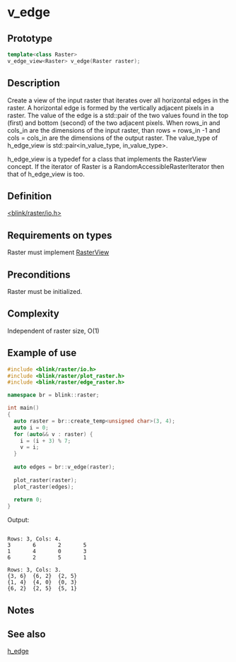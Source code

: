 # v_edge
## Prototype
```cpp
template<class Raster>
v_edge_view<Raster> v_edge(Raster raster);
```
## Description
Create a view of the input raster that iterates over all horizontal edges in the raster. A horizontal edge is formed by the vertically adjacent pixels in a raster. The value of the edge is a std::pair of the two values found in the top (first) and bottom (second) of the two adjacent pixels. When rows_in and cols_in are the dimensions of the input raster, than rows = rows_in -1 and cols = cols_in are the dimensions of the output raster. The value_type of h_edge_view is std::pair<in_value_type, in_value_type>.

h_edge_view<Raster> is a typedef for a class that implements the RasterView concept. If the iterator of Raster is a RandomAccessibleRasterIterator then that of h_edge_view<Raster> is too.

## Definition
[<blink/raster/io.h>](./../../include/blink/raster/edge_raster.h)

## Requirements on types
Raster must implement [RasterView](.\..\concepts\raster_view.md)

## Preconditions
Raster must be initialized.

## Complexity
Independent of raster size, O(1)

## Example of use
```cpp//example_v_edge.cpp
#include <blink/raster/io.h>
#include <blink/raster/plot_raster.h>
#include <blink/raster/edge_raster.h>

namespace br = blink::raster;

int main()
{
  auto raster = br::create_temp<unsigned char>(3, 4);
  auto i = 0;
  for (auto&& v : raster) {
    i = (i + 3) % 7;
    v = i;
  }
  
  auto edges = br::v_edge(raster);
 
  plot_raster(raster);
  plot_raster(edges);
  
  return 0;
}
```
Output:
```

Rows: 3, Cols: 4.
3       6       2       5
1       4       0       3
6       2       5       1

Rows: 3, Cols: 3.
{3, 6}  {6, 2}  {2, 5}
{1, 4}  {4, 0}  {0, 3}
{6, 2}  {2, 5}  {5, 1}
```
## Notes
## See also
[h_edge](./h_edge.md)